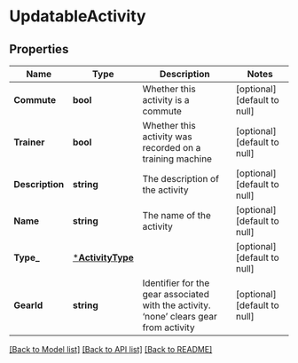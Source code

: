 # UpdatableActivity

## Properties
Name | Type | Description | Notes
------------ | ------------- | ------------- | -------------
**Commute** | **bool** | Whether this activity is a commute | [optional] [default to null]
**Trainer** | **bool** | Whether this activity was recorded on a training machine | [optional] [default to null]
**Description** | **string** | The description of the activity | [optional] [default to null]
**Name** | **string** | The name of the activity | [optional] [default to null]
**Type_** | [***ActivityType**](ActivityType.md) |  | [optional] [default to null]
**GearId** | **string** | Identifier for the gear associated with the activity. ‘none’ clears gear from activity | [optional] [default to null]

[[Back to Model list]](../README.md#documentation-for-models) [[Back to API list]](../README.md#documentation-for-api-endpoints) [[Back to README]](../README.md)

